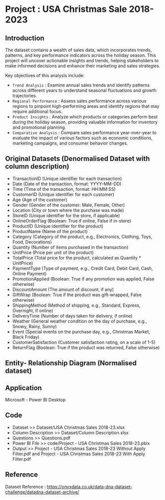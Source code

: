 # Project : USA Christmas Sale 2018-2023


## Introduction
The dataset contains a wealth of sales data, which incorporates trends, patterns, and key performance indicators across the holiday season. This project will uncover actionable insights and trends, helping stakeholders to make informed decisions and enhance their marketing and sales strategies.

Key objectives of this analysis include:

* `Trend Analysis` : Examine annual sales trends and identify patterns across different years to understand seasonal fluctuations and growth trajectories.
* `Regional Performance` : Assess sales performance across various regions to pinpoint high-performing areas and identify regions that may require additional focus.
* `Product Insights` : Analyze which products or categories perform best during the holiday season, providing valuable information for inventory and promotional planning.
* `Comparative Analysis` : Compare sales performance year-over-year to evaluate the impact of various factors such as economic conditions, marketing campaigns, and consumer behavior changes.


## Original Datasets (Denormalised Dataset with column description)
* TransactionID (Unique identifier for each transaction)
* Date (Date of the transaction, format: YYYY-MM-DD)
* Time (Time of the transaction, format: HH:MM:SS)
* CustomerID (Unique identifier for each customer)
* Age (Age of the customer)
* Gender (Gender of the customer: Male, Female, Other)
* Location (City or town where the purchase was made)
* StoreID (Unique identifier for the store, if applicable)
* OnlineOrderFlag (Boolean: True if online, False if in-store)
* ProductID (Unique identifier for the product)
* ProductName (Name of the product)
* Category (Category of the product, e.g., Electronics, Clothing, Toys, Food, Decorations)
* Quantity (Number of items purchased in the transaction)
* UnitPrice (Price per unit of the product)
* TotalPrice (Total price for the product, calculated as Quantity * UnitPrice)
* PaymentType (Type of payment, e.g., Credit Card, Debit Card, Cash, Online Payment)
* PromotionApplied (Boolean: True if any promotion was applied, False otherwise)
* DiscountAmount (The amount of discount, if any)
* GiftWrap (Boolean: True if the product was gift-wrapped, False otherwise)
* ShippingMethod (Method of shipping, e.g., Standard, Express, Overnight, if online)
* DeliveryTime (Number of days taken for delivery, if online)
* Weather (General weather condition on the day of purchase, e.g., Snowy, Rainy, Sunny)
* Event (Special events on the purchase day, e.g., Christmas Market, Black Friday)
* CustomerSatisfaction (Customer satisfaction rating, on a scale of 1-5)
* ReturnFlag (Boolean: True if the product was returned, False otherwise)


## Entity- Relationship Diagram (Normalised dataset)


## Application
Microsoft - Power BI Desktop


## Code
- Dataset >> Dataset/USA Christmas Sales 2018-23.xlsx
- Column Description >> Dataset/Column Description.xlsx
- Questions >> Questions.pdf
- Power BI File >> code/Project - USA Christmas Sales 2018-23.pbix
- Output >> Project - USA Christmas Sales 2018-23 Without Apply Filter.pdf and Project - USA Christmas Sales 2018-23 With Apply Filter.pdf


## Reference
Dataset Reference : https://onyxdata.co.uk/data-dna-dataset-challenge/datadna-dataset-archive/